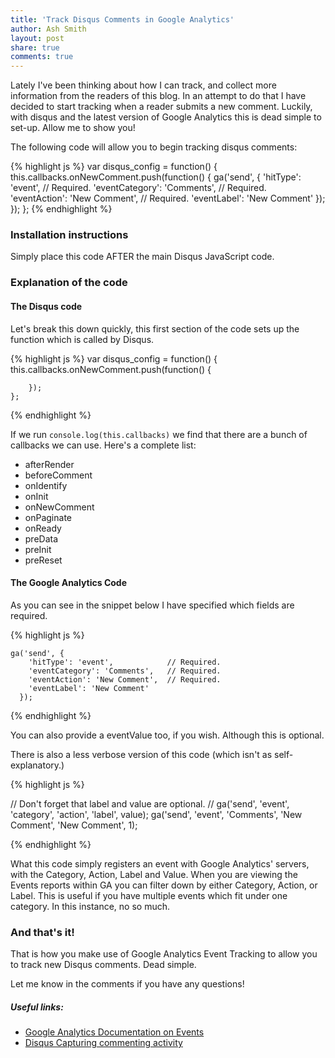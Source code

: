 ```yaml
---
title: 'Track Disqus Comments in Google Analytics'
author: Ash Smith
layout: post
share: true
comments: true
---
```


Lately I've been thinking about how I can track, and collect more information from the readers of this blog. In an attempt to do that I have decided to start tracking when a reader submits a new comment. Luckily, with disqus and the latest version of Google Analytics this is dead simple to set-up. Allow me to show you!

The following code will allow you to begin tracking disqus comments:

{% highlight js %}
    var disqus_config = function() {
        this.callbacks.onNewComment.push(function() {
            ga('send', {
                'hitType': 'event',            // Required.
                'eventCategory': 'Comments',   // Required.
                'eventAction': 'New Comment',  // Required.
                'eventLabel': 'New Comment'
            });
        });
    };
{% endhighlight %}

### Installation instructions

Simply place this code AFTER the main Disqus JavaScript code.

### Explanation of the code

#### The Disqus code

Let's break this down quickly, this first section of the code sets up the function which is called by Disqus.

{% highlight js %}
    var disqus_config = function() {
        this.callbacks.onNewComment.push(function() {

        });
    };
{% endhighlight %}

If we run `console.log(this.callbacks)` we find that there are a bunch of callbacks we can use. Here's a complete list:

- afterRender
- beforeComment
- onIdentify
- onInit
- onNewComment
- onPaginate
- onReady
- preData
- preInit
- preReset

#### The Google Analytics Code

As you can see in the snippet below I have specified which fields are required.

{% highlight js %}

    ga('send', {
        'hitType': 'event',            // Required.
        'eventCategory': 'Comments',   // Required.
        'eventAction': 'New Comment',  // Required.
        'eventLabel': 'New Comment'
      });

{% endhighlight %}

You can also provide a eventValue too, if you wish. Although this is optional.

There is also a less verbose version of this code (which isn't as self-explanatory.)

{% highlight js %}

// Don't forget that label and value are optional.
// ga('send', 'event', 'category', 'action', 'label', value);
ga('send', 'event', 'Comments', 'New Comment', 'New Comment', 1);

{% endhighlight %}

What this code simply registers an event with Google Analytics' servers, with the Category, Action, Label and Value. When you are viewing the Events reports within GA you can filter down by either Category, Action, or Label. This is useful if you have multiple events which fit under one category. In this instance, no so much.

### And that's it!

That is how you make use of Google Analytics Event Tracking to allow you to track new Disqus comments. Dead simple.

Let me know in the comments if you have any questions!

##### Useful links:

- [Google Analytics Documentation on Events](https://developers.google.com/analytics/devguides/collection/analyticsjs/events)
- [Disqus Capturing commenting activity](https://help.disqus.com/customer/portal/articles/466258-capturing-disqus-commenting-activity-via-callbacks)